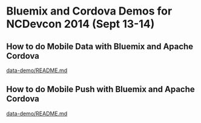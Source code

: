 # Bluemix and Cordova Demos for NCDevcon 2014 (Sept 13-14)

## How to do Mobile Data with Bluemix and Apache Cordova
  [data-demo/README.md](data-demo/README.md)

## How to do Mobile Push with Bluemix and Apache Cordova
  [data-demo/README.md](data-demo/README.md)
